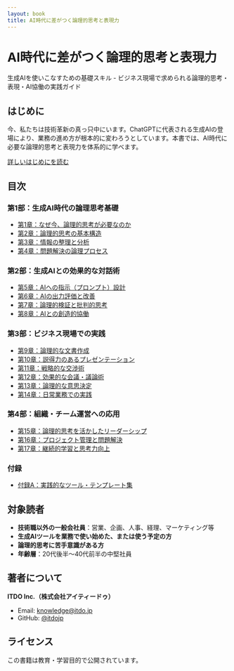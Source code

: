 ```yaml
---
layout: book
title: AI時代に差がつく論理的思考と表現力
---
```


# AI時代に差がつく論理的思考と表現力


生成AIを使いこなすための基礎スキル - ビジネス現場で求められる論理的思考・表現・AI協働の実践ガイド

## はじめに

今、私たちは技術革新の真っ只中にいます。ChatGPTに代表される生成AIの登場により、業務の進め方が根本的に変わろうとしています。本書では、AI時代に必要な論理的思考と表現力を体系的に学べます。

[詳しいはじめにを読む](introduction/)

## 目次

### 第1部：生成AI時代の論理思考基礎
- [第1章：なぜ今、論理的思考が必要なのか](chapters/chapter01/)
- [第2章：論理的思考の基本構造](chapters/chapter02/)
- [第3章：情報の整理と分析](chapters/chapter03/)
- [第4章：問題解決の論理プロセス](chapters/chapter04/)

### 第2部：生成AIとの効果的な対話術
- [第5章：AIへの指示（プロンプト）設計](chapters/chapter05/)
- [第6章：AIの出力評価と改善](chapters/chapter06/)
- [第7章：論理的検証と批判的思考](chapters/chapter07/)
- [第8章：AIとの創造的協働](chapters/chapter08/)

### 第3部：ビジネス現場での実践
- [第9章：論理的な文書作成](chapters/chapter09/)
- [第10章：説得力のあるプレゼンテーション](chapters/chapter10/)
- [第11章：戦略的な交渉術](chapters/chapter11/)
- [第12章：効果的な会議・議論術](chapters/chapter12/)
- [第13章：論理的な意思決定](chapters/chapter13/)
- [第14章：日常業務での実践](chapters/chapter14/)

### 第4部：組織・チーム運営への応用
- [第15章：論理的思考を活かしたリーダーシップ](chapters/chapter15/)
- [第16章：プロジェクト管理と問題解決](chapters/chapter16/)
- [第17章：継続的学習と思考力向上](chapters/chapter17/)

### 付録
- [付録A：実践的なツール・テンプレート集](appendices/appendix-a/)

## 対象読者

- **技術職以外の一般会社員**：営業、企画、人事、経理、マーケティング等
- **生成AIツールを業務で使い始めた、または使う予定の方**
- **論理的思考に苦手意識がある方**
- **年齢層**：20代後半〜40代前半の中堅社員

## 著者について

**ITDO Inc.（株式会社アイティードゥ）**

- Email: [knowledge@itdo.jp](mailto:knowledge@itdo.jp)
- GitHub: [@itdojp](https://github.com/itdojp)

## ライセンス

この書籍は教育・学習目的で公開されています。
